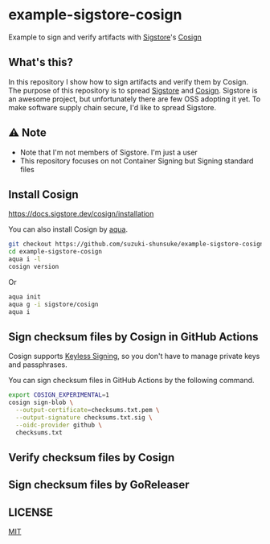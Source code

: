 # example-sigstore-cosign

Example to sign and verify artifacts with [Sigstore](https://sigstore.dev/)'s [Cosign](https://docs.sigstore.dev/cosign/overview)

## What's this?

In this repository I show how to sign artifacts and verify them by Cosign.
The purpose of this repository is to spread [Sigstore](https://sigstore.dev/) and [Cosign](https://docs.sigstore.dev/cosign/overview).
Sigstore is an awesome project, but unfortunately there are few OSS adopting it yet.
To make software supply chain secure, I'd like to spread Sigstore.

## :warning: Note

- Note that I'm not members of Sigstore. I'm just a user
- This repository focuses on not Container Signing but Signing standard files

## Install Cosign

https://docs.sigstore.dev/cosign/installation

You can also install Cosign by [aqua](https://aquaproj.github.io/).

```sh
git checkout https://github.com/suzuki-shunsuke/example-sigstore-cosign
cd example-sigstore-cosign
aqua i -l
cosign version
```

Or

```sh
aqua init
aqua g -i sigstore/cosign
aqua i
```

## Sign checksum files by Cosign in GitHub Actions

Cosign supports [Keyless Signing](https://docs.sigstore.dev/cosign/sign/#keyless-signing),
so you don't have to manage private keys and passphrases.

You can sign checksum files in GitHub Actions by the following command.

```sh
export COSIGN_EXPERIMENTAL=1
cosign sign-blob \
  --output-certificate=checksums.txt.pem \
  --output-signature checksums.txt.sig \
  --oidc-provider github \
  checksums.txt
```

## Verify checksum files by Cosign

## Sign checksum files by GoReleaser


## LICENSE

[MIT](LICENSE)
